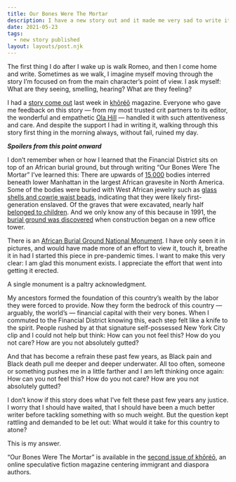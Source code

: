 ```yaml
---
title: Our Bones Were The Mortar
description: I have a new story out and it made me very sad to write it
date: 2021-05-23
tags:
  - new story published
layout: layouts/post.njk
---
```


The first thing I do after I wake up is walk Romeo, and then I come home and write. Sometimes as we walk, I imagine myself moving through the story I’m focused on from the main character’s point of view. I ask myself: What are they seeing, smelling, hearing? What are they feeling? 

<!-- excerpt -->

I had a [story come out](https://twitter.com/anjapatel/status/1396582852792307712?s=20) last week in [khōréō](https://www.khoreomag.com/) magazine. Everyone who gave me feedback on this story — from my most trusted crit partners to its editor, the wonderful and empathetic [Ola Hill](https://twitter.com/_aleksandrahill) — handled it with such attentiveness and care. And despite the support I had in writing it, walking through this story first thing in the morning always, without fail, ruined my day.

_**Spoilers from this point onward**_

I don’t remember when or how I learned that the Financial District sits on top of an African burial ground, but through writing “Our Bones Were The Mortar” I’ve learned this: There are upwards of [15,000](https://www.nps.gov/afbg/learn/historyculture/index.htm) bodies interred beneath lower Manhattan in the largest African gravesite in North America. Some of the bodies were buried with West African jewelry such as [glass shells and cowrie waist beads](https://www.ocf.berkeley.edu/~arihuang/academic/abg/artifacts/culturalartifacts.html), indicating that they were likely first-generation enslaved. Of the graves that were excavated, nearly half [belonged to children](https://www.nps.gov/afbg/learn/historyculture/african-burial-ground-in-history.htm). And we only know any of this because in 1991, the [burial ground was discovered](https://www.nytimes.com/2010/02/26/arts/design/26burial.html) when construction began on a new office tower.

There is an [African Burial Ground National Monument](https://www.nps.gov/afbg/index.htm). I have only seen it in pictures, and would have made more of an effort to view it, touch it, breathe it in had I started this piece in pre-pandemic times. I want to make this very clear: I am glad this monument exists. I appreciate the effort that went into getting it erected. 

A single monument is a paltry acknowledgment.

My ancestors formed the foundation of this country’s wealth by the labor they were forced to provide. Now they form the bedrock of this country — arguably, the world’s — financial capital with their very bones. When I commuted to the Financial District knowing this, each step felt like a knife to the spirit. People rushed by at that signature self-possessed New York City clip and I could not help but think: How can you not feel this? How do you not care? How are you not absolutely gutted?

And that has become a refrain these past few years, as Black pain and Black death pull me deeper and deeper underwater. All too often, someone or something pushes me in a little farther  and I am left thinking once again: How can you not feel this? How do you not care? How are you not absolutely gutted?

I don’t know if this story does what I’ve felt these past few years any justice. I worry that I should have waited, that I should have been a much better writer before tackling something with so much weight. But the question kept rattling and demanded to be let out: What would it take for this country to atone?

This is my answer.

“Our Bones Were The Mortar” is available in the [second issue of khōréō](https://www.khoreomag.com/product/volume-1-issue-2/), an online speculative fiction magazine centering immigrant and diaspora authors.

